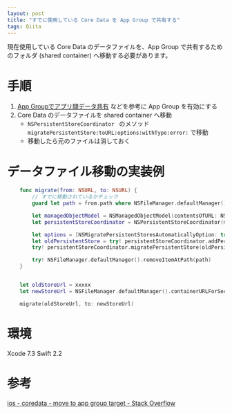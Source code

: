 ```yaml
---
layout: post
title: "すでに使用している Core Data を App Group で共有する"
tags: Qiita
---
```


現在使用している Core Data のデータファイルを、App Group で共有するためのフォルダ (shared container) へ移動する必要があります。

# 手順
1. [App Groupでアプリ間データ共有](http://www.toyship.org/archives/1845) などを参考に App Group を有効にする
1. Core Data のデータファイルを shared container へ移動
    - `NSPersistentStoreCoordinator ` のメソッド `migratePersistentStore:toURL:options:withType:error:` で移動
    - 移動したら元のファイルは消しておく

# データファイル移動の実装例
```swift
    func migrate(from: NSURL, to: NSURL) {
        // すでに移動されているかチェック
        guard let path = from.path where NSFileManager.defaultManager().fileExistsAtPath(path) else { return }

        let managedObjectModel = NSManagedObjectModel(contentsOfURL: NSBundle.mainBundle().URLForResource("xxxxx", withExtension: "momd")!)!
        let persistentStoreCoordinator = NSPersistentStoreCoordinator(managedObjectModel: managedObjectModel)

        let options = [NSMigratePersistentStoresAutomaticallyOption: true, NSInferMappingModelAutomaticallyOption: true]
        let oldPersistentStore = try! persistentStoreCoordinator.addPersistentStoreWithType(NSSQLiteStoreType, configuration: nil, URL: from, options: options)
        try! persistentStoreCoordinator.migratePersistentStore(oldPersistentStore, toURL: to, options: nil, withType: NSSQLiteStoreType)

        try! NSFileManager.defaultManager().removeItemAtPath(path)
    }


    let oldStoreUrl = xxxxx
    let newStoreUrl = NSFileManager.defaultManager().containerURLForSecurityApplicationGroupIdentifier("group.com.xxxxx")!.URLByAppendingPathComponent("xxxxx.sqlite")

    migrate(oldStoreUrl, to: newStoreUrl)
```

# 環境
Xcode 7.3
Swift 2.2

# 参考
[ios - coredata - move to app group target - Stack Overflow](http://stackoverflow.com/questions/27253566/coredata-move-to-app-group-target/27257535#27257535)
